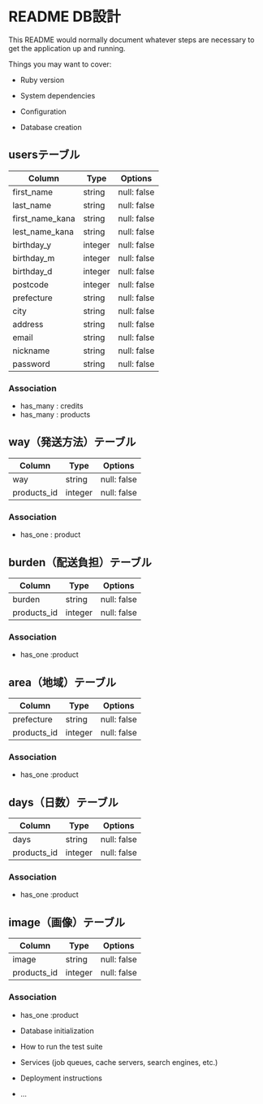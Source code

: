 # README DB設計

This README would normally document whatever steps are necessary to get the
application up and running.

Things you may want to cover:

* Ruby version

* System dependencies

* Configuration

* Database creation


## usersテーブル
|Column|Type|Options|
|------|----|-------|
|first_name|string|null: false|
|last_name|string|null: false|
|first_name_kana|string|null: false|
|lest_name_kana|string|null: false|
|birthday_y|integer|null: false|
|birthday_m|integer|null: false|
|birthday_d|integer|null: false|
|postcode|integer|null: false|
|prefecture|string|null: false|
|city|string|null: false|
|address|string|null: false|
|email|string|null: false|
|nickname|string|null: false|
|password|string|null: false|
### Association
- has_many : credits
- has_many : products


## way（発送方法）テーブル
|Column|Type|Options|
|------|----|-------|
|way|string|null: false|
|products_id|integer|null: false|
### Association
- has_one : product

## burden（配送負担）テーブル
|Column|Type|Options|
|------|----|-------|
|burden|string|null: false|
|products_id|integer|null: false|
### Association
- has_one :product

## area（地域）テーブル
|Column|Type|Options|
|------|----|-------|
|prefecture|string|null: false|
|products_id|integer|null: false|
### Association
- has_one :product

## days（日数）テーブル
|Column|Type|Options|
|------|----|-------|
|days|string|null: false|
|products_id|integer|null: false|
### Association
- has_one :product

## image（画像）テーブル
|Column|Type|Options|
|------|----|-------|
|image|string|null: false|
|products_id|integer|null: false|
### Association
- has_one :product


* Database initialization

* How to run the test suite

* Services (job queues, cache servers, search engines, etc.)

* Deployment instructions

* ...
